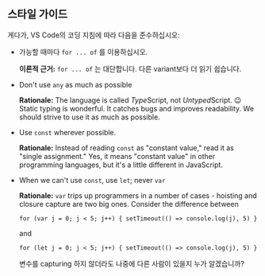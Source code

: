 ## 스타일 가이드

게다가, VS Code의 코딩 지침에 따라 다음을 준수하십시오:

- 가능할 때마다 `for ... of` 를 이용하십시오.

  **이론적 근거:** `for ... of` 는 대단합니다. 다른 variant보다 더 읽기 쉽습니다.

- Don't use `any` as much as possible

  **Rationale:** The language is called *Type*Script, not *Untyped*Script. :wink: Static typing is wonderful. It catches bugs and improves readability. We should strive to use it as much as possible.

- Use `const` wherever possible.

  **Rationale:** Instead of reading `const` as "constant value," read it as "single assignment." Yes, it means "constant value" in other programming languages, but it's a little different in JavaScript.

- When we can't use `const`, use `let`; never `var`

  **Rationale:** `var` trips up programmers in a number of cases - hoisting and closure capture are two big ones. Consider the difference between

  ```
  for (var j = 0; j < 5; j++) { setTimeout(() => console.log(j), 5) }
  ```

  and

  ```
  for (let j = 0; j < 5; j++) { setTimeout(() => console.log(j), 5) }
  ```

  변수를 capturing 하지 않더라도 나중에 다른 사람이 있을지 누가 알겠습니까?

